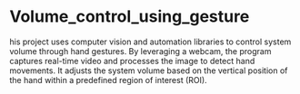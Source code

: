 # Volume_control_using_gesture
his project uses computer vision and automation libraries to control system volume through hand gestures. By leveraging a webcam, the program captures real-time video and processes the image to detect hand movements. It adjusts the system volume based on the vertical position of the hand within a predefined region of interest (ROI).
